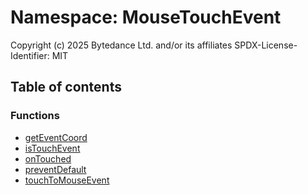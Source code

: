 # Namespace: MouseTouchEvent

Copyright (c) 2025 Bytedance Ltd. and/or its affiliates
SPDX-License-Identifier: MIT

## Table of contents

### Functions

* [getEventCoord](/auto-docs/editor/functions/MouseTouchEvent.getEventCoord.md)
* [isTouchEvent](/auto-docs/editor/functions/MouseTouchEvent.isTouchEvent.md)
* [onTouched](/auto-docs/editor/functions/MouseTouchEvent.onTouched.md)
* [preventDefault](/auto-docs/editor/functions/MouseTouchEvent.preventDefault.md)
* [touchToMouseEvent](/auto-docs/editor/functions/MouseTouchEvent.touchToMouseEvent.md)
